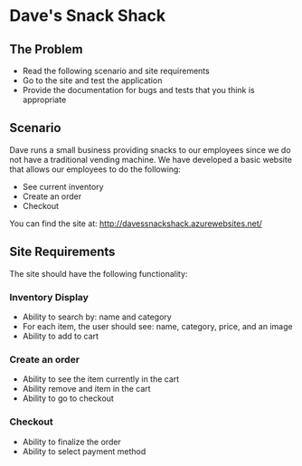 Dave's Snack Shack
========================
The Problem
--------------------------------------
* Read the following scenario and site requirements
* Go to the site and test the application
* Provide the documentation for bugs and tests that you think is appropriate

Scenario
--------------------------------------
Dave runs a small business providing snacks to our employees since we do not have a traditional vending machine. We have developed a basic website that allows our employees to do the following:

* See current inventory
* Create an order
* Checkout

You can find the site at: http://davessnackshack.azurewebsites.net/

Site Requirements
--------------------------------------
The site should have the following functionality:

### Inventory Display
* Ability to search by: name and category
* For each item, the user should see: name, category, price, and an image
* Ability to add to cart

### Create an order
* Ability to see the item currently in the cart
* Ability remove and item in the cart
* Ability to go to checkout

### Checkout
* Ability to finalize the order
* Ability to select payment method